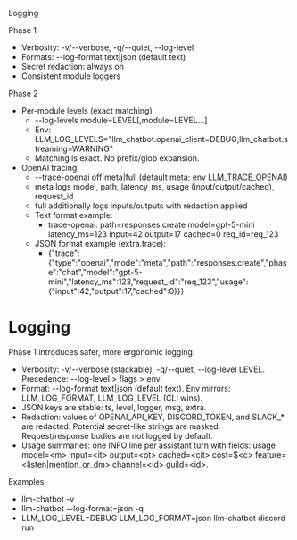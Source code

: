 Logging

Phase 1
- Verbosity: -v/--verbose, -q/--quiet, --log-level
- Formats: --log-format text|json (default text)
- Secret redaction: always on
- Consistent module loggers

Phase 2
- Per-module levels (exact matching)
  - --log-levels module=LEVEL[,module=LEVEL…]
  - Env: LLM_LOG_LEVELS="llm_chatbot.openai_client=DEBUG,llm_chatbot.streaming=WARNING"
  - Matching is exact. No prefix/glob expansion.
- OpenAI tracing
  - --trace-openai off|meta|full (default meta; env LLM_TRACE_OPENAI)
  - meta logs model, path, latency_ms, usage (input/output/cached), request_id
  - full additionally logs inputs/outputs with redaction applied
  - Text format example:
    - trace-openai: path=responses.create model=gpt-5-mini latency_ms=123 input=42 output=17 cached=0 req_id=req_123
  - JSON format example (extra.trace):
    - {"trace":{"type":"openai","mode":"meta","path":"responses.create","phase":"chat","model":"gpt-5-mini","latency_ms":123,"request_id":"req_123","usage":{"input":42,"output":17,"cached":0}}}
# Logging

Phase 1 introduces safer, more ergonomic logging.

- Verbosity: -v/--verbose (stackable), -q/--quiet, --log-level LEVEL. Precedence: --log-level > flags > env.
- Format: --log-format text|json (default text). Env mirrors: LLM_LOG_FORMAT, LLM_LOG_LEVEL (CLI wins).
- JSON keys are stable: ts, level, logger, msg, extra.
- Redaction: values of OPENAI_API_KEY, DISCORD_TOKEN, and SLACK_* are redacted. Potential secret-like strings are masked. Request/response bodies are not logged by default.
- Usage summaries: one INFO line per assistant turn with fields:
  usage model=&lt;m&gt; input=&lt;it&gt; output=&lt;ot&gt; cached=&lt;cit&gt; cost=$&lt;c&gt; feature=&lt;listen|mention_or_dm&gt; channel=&lt;id&gt; guild=&lt;id&gt;.

Examples:
- llm-chatbot -v
- llm-chatbot --log-format=json -q
- LLM_LOG_LEVEL=DEBUG LLM_LOG_FORMAT=json llm-chatbot discord run
